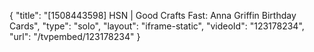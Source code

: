 {
    "title": "[1508443598] HSN | Good Crafts Fast: Anna Griffin Birthday Cards",
    "type": "solo",
    "layout": "iframe-static",
    "videoId": "123178234",
    "url": "\/tvpembed\/123178234"
}